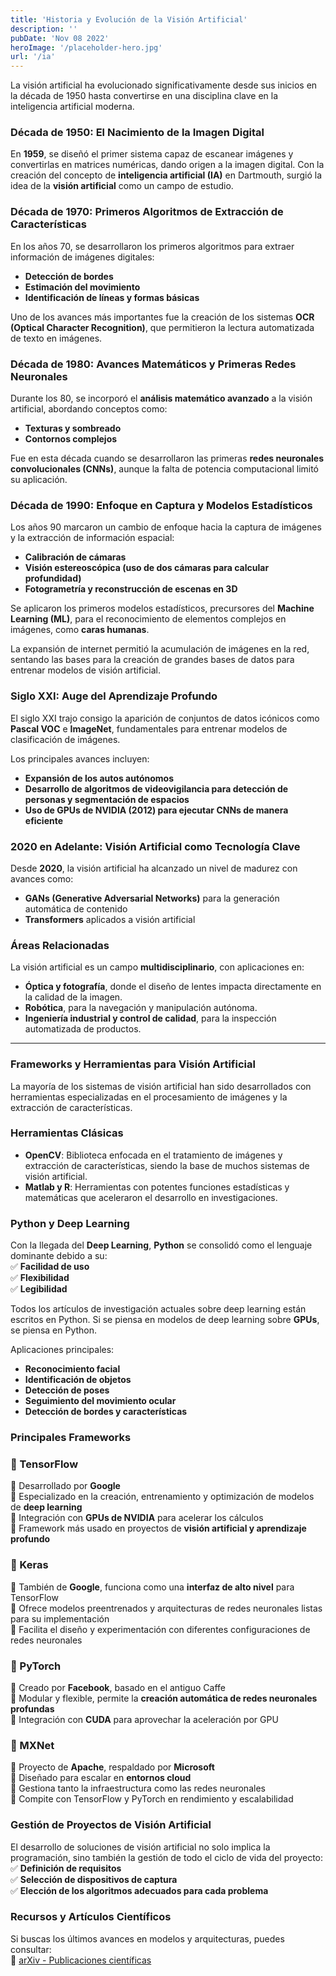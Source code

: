 ```yaml
---
title: 'Historia y Evolución de la Visión Artificial'
description: ''
pubDate: 'Nov 08 2022'
heroImage: '/placeholder-hero.jpg'
url: '/ia'
---
```


La visión artificial ha evolucionado significativamente desde sus inicios en la década de 1950 hasta convertirse en una disciplina clave en la inteligencia artificial moderna.

### Década de 1950: El Nacimiento de la Imagen Digital

En **1959**, se diseñó el primer sistema capaz de escanear imágenes y convertirlas en matrices numéricas, dando origen a la imagen digital. Con la creación del concepto de **inteligencia artificial (IA)** en Dartmouth, surgió la idea de la **visión artificial** como un campo de estudio.

### Década de 1970: Primeros Algoritmos de Extracción de Características

En los años 70, se desarrollaron los primeros algoritmos para extraer información de imágenes digitales:

- **Detección de bordes**
- **Estimación del movimiento**
- **Identificación de líneas y formas básicas**

Uno de los avances más importantes fue la creación de los sistemas **OCR (Optical Character Recognition)**, que permitieron la lectura automatizada de texto en imágenes.

### Década de 1980: Avances Matemáticos y Primeras Redes Neuronales

Durante los 80, se incorporó el **análisis matemático avanzado** a la visión artificial, abordando conceptos como:

- **Texturas y sombreado**
- **Contornos complejos**

Fue en esta década cuando se desarrollaron las primeras **redes neuronales convolucionales (CNNs)**, aunque la falta de potencia computacional limitó su aplicación.

### Década de 1990: Enfoque en Captura y Modelos Estadísticos

Los años 90 marcaron un cambio de enfoque hacia la captura de imágenes y la extracción de información espacial:

- **Calibración de cámaras**
- **Visión estereoscópica (uso de dos cámaras para calcular profundidad)**
- **Fotogrametría y reconstrucción de escenas en 3D**

Se aplicaron los primeros modelos estadísticos, precursores del **Machine Learning (ML)**, para el reconocimiento de elementos complejos en imágenes, como **caras humanas**.

La expansión de internet permitió la acumulación de imágenes en la red, sentando las bases para la creación de grandes bases de datos para entrenar modelos de visión artificial.

### Siglo XXI: Auge del Aprendizaje Profundo

El siglo XXI trajo consigo la aparición de conjuntos de datos icónicos como **Pascal VOC** e **ImageNet**, fundamentales para entrenar modelos de clasificación de imágenes.

Los principales avances incluyen:

- **Expansión de los autos autónomos**
- **Desarrollo de algoritmos de videovigilancia para detección de personas y segmentación de espacios**
- **Uso de GPUs de NVIDIA (2012) para ejecutar CNNs de manera eficiente**

### 2020 en Adelante: Visión Artificial como Tecnología Clave

Desde **2020**, la visión artificial ha alcanzado un nivel de madurez con avances como:

- **GANs (Generative Adversarial Networks)** para la generación automática de contenido
- **Transformers** aplicados a visión artificial

### Áreas Relacionadas

La visión artificial es un campo **multidisciplinario**, con aplicaciones en:

- **Óptica y fotografía**, donde el diseño de lentes impacta directamente en la calidad de la imagen.
- **Robótica**, para la navegación y manipulación autónoma.
- **Ingeniería industrial y control de calidad**, para la inspección automatizada de productos.

---

### Frameworks y Herramientas para Visión Artificial

La mayoría de los sistemas de visión artificial han sido desarrollados con herramientas especializadas en el procesamiento de imágenes y la extracción de características.

### Herramientas Clásicas

- **OpenCV**: Biblioteca enfocada en el tratamiento de imágenes y extracción de características, siendo la base de muchos sistemas de visión artificial.
- **Matlab y R**: Herramientas con potentes funciones estadísticas y matemáticas que aceleraron el desarrollo en investigaciones.

### Python y Deep Learning

Con la llegada del **Deep Learning**, **Python** se consolidó como el lenguaje dominante debido a su:  
✅ **Facilidad de uso**  
✅ **Flexibilidad**  
✅ **Legibilidad**

Todos los artículos de investigación actuales sobre deep learning están escritos en Python. Si se piensa en modelos de deep learning sobre **GPUs**, se piensa en Python.

Aplicaciones principales:

- **Reconocimiento facial**
- **Identificación de objetos**
- **Detección de poses**
- **Seguimiento del movimiento ocular**
- **Detección de bordes y características**

### Principales Frameworks

### 🔹 TensorFlow

📌 Desarrollado por **Google**  
📌 Especializado en la creación, entrenamiento y optimización de modelos de **deep learning**  
📌 Integración con **GPUs de NVIDIA** para acelerar los cálculos  
📌 Framework más usado en proyectos de **visión artificial y aprendizaje profundo**

### 🔹 Keras

📌 También de **Google**, funciona como una **interfaz de alto nivel** para TensorFlow  
📌 Ofrece modelos preentrenados y arquitecturas de redes neuronales listas para su implementación  
📌 Facilita el diseño y experimentación con diferentes configuraciones de redes neuronales

### 🔹 PyTorch

📌 Creado por **Facebook**, basado en el antiguo Caffe  
📌 Modular y flexible, permite la **creación automática de redes neuronales profundas**  
📌 Integración con **CUDA** para aprovechar la aceleración por GPU

### 🔹 MXNet

📌 Proyecto de **Apache**, respaldado por **Microsoft**  
📌 Diseñado para escalar en **entornos cloud**  
📌 Gestiona tanto la infraestructura como las redes neuronales  
📌 Compite con TensorFlow y PyTorch en rendimiento y escalabilidad

### Gestión de Proyectos de Visión Artificial

El desarrollo de soluciones de visión artificial no solo implica la programación, sino también la gestión de todo el ciclo de vida del proyecto:  
✅ **Definición de requisitos**  
✅ **Selección de dispositivos de captura**  
✅ **Elección de los algoritmos adecuados para cada problema**

### Recursos y Artículos Científicos

Si buscas los últimos avances en modelos y arquitecturas, puedes consultar:  
📖 [arXiv - Publicaciones científicas](https://arxiv.org/)
